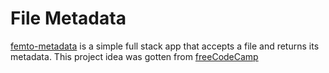 # File Metadata

[femto-metadata](#) is a simple full stack app that accepts a file and returns its metadata. This project idea was gotten from [freeCodeCamp]()

